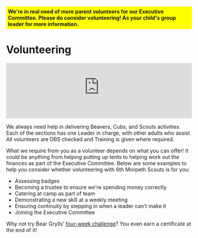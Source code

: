 <p span style="background: yellow; padding: 5px;"><strong>We're in real need of more parent volunteers for our Executive Committee. Please do consider volunteering! As your child's group leader for more information.</strong></p>

# Volunteering

<p><iframe width="100%" src="https://www.youtube-nocookie.com/embed/3AaVtfnRq1k?rel=0" frameborder="0" allowfullscreen></iframe></p>

We always need help in delivering Beavers, Cubs, and Scouts activities. Each of the sections has one Leader in charge, with other adults who assist. All volunteers are DBS checked and Training is given where required. 

What we require from you as a volunteer depends on what you can offer! It could be anything from helping putting up tents to helping work out the finances as part of the Executive Committee. Below are some examples to help you consider whether volunteering with 6th Morpeth Scouts is for you: 

* Assessing badges
* Becoming a trustee to ensure we're spending money correctly
* Catering at camp as part of team
* Demonstrating a new skill at a weekly meeting
* Ensuring continuity by stepping in when a leader can't make it
* Joining the Executive Committee

Why not try Bear Grylls' [four-week challenge](http://scouts.org.uk/news/2016/03/blog-take-the-four-week-challenge/)? You even earn a certificate at the end of it!
